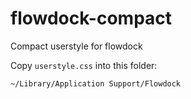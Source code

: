 # flowdock-compact
Compact userstyle for flowdock

Copy `userstyle.css` into this folder:

```
~/Library/Application Support/Flowdock
